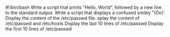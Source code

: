#!/bin/bash
Write a script that prints “Hello, World”, followed by a new line to the standard output.
Write a script that displays a confused smiley "(Ôo)'.
Display the content of the /etc/passwd file.
splay the content of /etc/passwd and /etc/hosts
Display the last 10 lines of /etc/passwd
Display the first 10 lines of /etc/passwd

